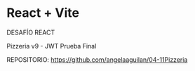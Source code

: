 # React + Vite

DESAFÍO REACT

Pizzeria v9 - JWT Prueba Final

REPOSITORIO: https://github.com/angelaaguilan/04-11Pizzeria
